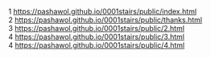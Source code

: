 1 <a href="https://pashawol.github.io/0001stairs/public/index.html">https://pashawol.github.io/0001stairs/public/index.html</a>
<br/>
2 <a href="https://pashawol.github.io/0001stairs/public/thanks.html">https://pashawol.github.io/0001stairs/public/thanks.html</a>
<br/>
3 <a href="https://pashawol.github.io/0001stairs/public/2.html">https://pashawol.github.io/0001stairs/public/2.html</a>
<br/>
4 <a href="https://pashawol.github.io/0001stairs/public/3.html">https://pashawol.github.io/0001stairs/public/3.html</a>
<br/>
4 <a href="https://pashawol.github.io/0001stairs/public/4.html">https://pashawol.github.io/0001stairs/public/4.html</a>
<br/>
